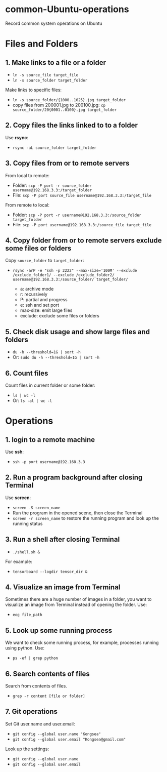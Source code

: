 # common-Ubuntu-operations

Record common system operations on Ubuntu

# Files and Folders

## 1. Make links to a file or a folder

- `ln -s source_file target_file`
- `ln -s source_folder target_folder`

Make links to specific files:

- `ln -s source_folder/{1000..1025}.jpg target_folder`
- copy files from 200001.jpg to 200100.jpg: `cp source_folder/20{0001..0100}.jpg target_folder`

## 2. Copy files the links linked to to a folder

Use **rsync**:

- `rsync -aL source_folder target_folder`

## 3. Copy files from or to remote servers

From local to remote:

- Folder: `scp -P port -r source_folder username@192.168.3.3:/target_folder`
- File: `scp -P port source_file username@192.168.3.3:/target_file`

From remote to local:

- Folder: `scp -P port -r username@192.168.3.3:/source_folder target_folder`
- File: `scp -P port username@192.168.3.3:/source_file target_file`

## 4. Copy folder from or to remote servers exclude some files or folders

Copy `source_folder` to `target_folder`:
- `rsync -arP -e "ssh -p 2222" --max-size='100M' --exclude /exclude_folder1/ --exclude /exclude_folder2/ username@192.168.3.3:/source_folder/ target_folder/`

  - a: archive mode
  - r: recursively
  - P: partial and progress
  - e: ssh and set port
  - max-size: emit large files
  - exclude: exclude some files or folders

## 5. Check disk usage and show large files and folders

- `du -h --threshold=1G | sort -h`
- Or: `sudo du -h --threshold=1G | sort -h`

## 6. Count files

Count files in current folder or some folder:

- `ls | wc -l`
- Or: `ls -al | wc -l`

# Operations

## 1. login to a remote machine

Use **ssh**:

- `ssh -p port username@192.168.3.3`

## 2. Run a program background after closing Terminal

Use **screen**:

- `screen -S screen_name`
- Run the program in the opened scene, then close the Terminal
- `screen -r screen_name` to restore the running program and look up the running status

## 3. Run a shell after closing Terminal

- `./shell.sh &`

For example:

- `tensorboard --logdir tensor_dir &`

## 4. Visualize an image from Terminal

Sometimes there are a huge number of images in a folder, you want to visualize
an image from Terminal instead of opening the folder. Use:

- `eog file_path`

## 5. Look up some running process

We want to check some running process, for example, processes running using python. Use:

- `ps -ef | grep python`

## 6. Search contents of files

Search from contents of files.

- `grep -r content [file or folder]`

## 7. Git operations

Set Git user.name and user.email:

- `git config --global user.name "Kongsea"`
- `git config --global user.email "Kongsea@gmail.com"`

Look up the settings:

- `git config --global user.name`
- `git config --global user.email`

